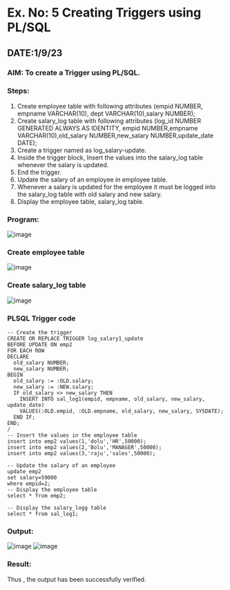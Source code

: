 # Ex. No: 5 Creating Triggers using PL/SQL
## DATE:1/9/23

### AIM: To create a Trigger using PL/SQL.

### Steps:
1. Create employee table with following attributes (empid NUMBER, empname VARCHAR(10), dept VARCHAR(10),salary NUMBER);
2. Create salary_log table with following attributes (log_id NUMBER GENERATED ALWAYS AS IDENTITY, empid NUMBER,empname VARCHAR(10),old_salary NUMBER,new_salary NUMBER,update_date DATE);
3. Create a trigger named as log_salary-update.
4. Inside the trigger block, Insert the values into the salary_log table whenever the salary is updated.
5. End the trigger.
6. Update the salary of an employee in employee table.
7. Whenever a salary is updated for the employee it must be logged into the salary_log table with old salary and new salary.
8. Display the employee table, salary_log table.

### Program:
![image](https://github.com/RANJEETH17/Ex-No-5-Creating-Triggers-using-PL-SQL/assets/120718823/1d02371c-81b8-4a22-be69-590ae9ac46da)



### Create employee table
![image](https://github.com/RANJEETH17/Ex-No-5-Creating-Triggers-using-PL-SQL/assets/120718823/abcaa642-1d33-4df6-952e-3e1ceeee5d0a)


### Create salary_log table
![image](https://github.com/RANJEETH17/Ex-No-5-Creating-Triggers-using-PL-SQL/assets/120718823/45b4b598-753a-46b0-8a8e-6bbde3db3fe3)



### PLSQL Trigger code
```
-- Create the trigger
CREATE OR REPLACE TRIGGER log_salary1_update
BEFORE UPDATE ON emp2
FOR EACH ROW
DECLARE
  old_salary NUMBER;
  new_salary NUMBER;
BEGIN
  old_salary := :OLD.salary;
  new_salary := :NEW.salary;
  IF old_salary <> new_salary THEN
    INSERT INTO sal_log1(empid, empname, old_salary, new_salary, update_date)
    VALUES(:OLD.empid, :OLD.empname, old_salary, new_salary, SYSDATE);
  END IF;
END;
/
-- Insert the values in the employee table
insert into emp2 values(1,'dolu','HR',50000);
insert into emp2 values(2,'Bolu','MANAGER',50000);
insert into emp2 values(3,'raju','sales',50000);

-- Update the salary of an employee
update emp2
set salary=59000
where empid=2;
-- Display the employee table
select * from emp2;

-- Display the salary_logg table
select * from sal_log1;
```

### Output:
![image](https://github.com/RANJEETH17/Ex-No-5-Creating-Triggers-using-PL-SQL/assets/120718823/619981aa-8890-4313-ad5b-e4dda1bceaab)
![image](https://github.com/RANJEETH17/Ex-No-5-Creating-Triggers-using-PL-SQL/assets/120718823/6be491f3-77a6-41ee-8e24-bcf55204c769)




### Result:
Thus , the output has been successfully verified.

